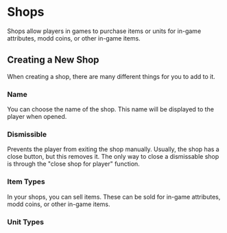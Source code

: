 # Shops

Shops allow players in games to purchase items or units for in-game attributes, modd coins, or other in-game items.

## Creating a New Shop

When creating a shop, there are many different things for you to add to it.

### Name

You can choose the name of the shop. This name will be displayed to the player when opened.

### Dismissible

Prevents the player from exiting the shop manually. Usually, the shop has a close button, but this removes it. The only way to close a dismissable shop is through the "close shop for player" function.

### Item Types

In your shops, you can sell items. These can be sold for in-game attributes, modd coins, or other in-game items.

### Unit Types
